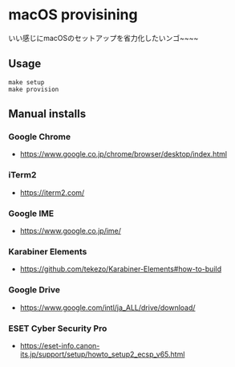 # macOS provisining

いい感じにmacOSのセットアップを省力化したいンゴ~~~~

## Usage
```
make setup
make provision
```

## Manual installs
### Google Chrome
* https://www.google.co.jp/chrome/browser/desktop/index.html

### iTerm2
* https://iterm2.com/

### Google IME
* https://www.google.co.jp/ime/

### Karabiner Elements
* https://github.com/tekezo/Karabiner-Elements#how-to-build

### Google Drive
* https://www.google.com/intl/ja_ALL/drive/download/

### ESET Cyber Security Pro
* https://eset-info.canon-its.jp/support/setup/howto_setup2_ecsp_v65.html
